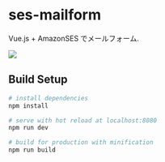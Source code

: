# ses-mailform

Vue.js + AmazonSES でメールフォーム.

![](https://s3-ap-northeast-1.amazonaws.com/dropper-apps/SES_Mailform.png)

## Build Setup

``` bash
# install dependencies
npm install

# serve with hot reload at localhost:8080
npm run dev

# build for production with minification
npm run build
```
